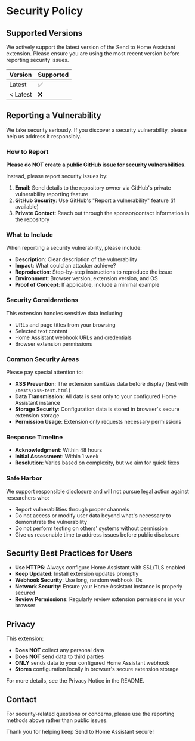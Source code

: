 # Security Policy

## Supported Versions

We actively support the latest version of the Send to Home Assistant extension. Please ensure you are using the most recent version before reporting security issues.

| Version | Supported          |
| ------- | ------------------ |
| Latest  | :white_check_mark: |
| < Latest| :x:                |

## Reporting a Vulnerability

We take security seriously. If you discover a security vulnerability, please help us address it responsibly.

### How to Report

**Please do NOT create a public GitHub issue for security vulnerabilities.**

Instead, please report security issues by:

1. **Email**: Send details to the repository owner via GitHub's private vulnerability reporting feature
2. **GitHub Security**: Use GitHub's "Report a vulnerability" feature (if available)
3. **Private Contact**: Reach out through the sponsor/contact information in the repository

### What to Include

When reporting a security vulnerability, please include:

- **Description**: Clear description of the vulnerability
- **Impact**: What could an attacker achieve?
- **Reproduction**: Step-by-step instructions to reproduce the issue
- **Environment**: Browser version, extension version, and OS
- **Proof of Concept**: If applicable, include a minimal example

### Security Considerations

This extension handles sensitive data including:
- URLs and page titles from your browsing
- Selected text content
- Home Assistant webhook URLs and credentials
- Browser extension permissions

### Common Security Areas

Please pay special attention to:

- **XSS Prevention**: The extension sanitizes data before display (test with `/tests/xss-test.html`)
- **Data Transmission**: All data is sent only to your configured Home Assistant instance
- **Storage Security**: Configuration data is stored in browser's secure extension storage
- **Permission Usage**: Extension only requests necessary permissions

### Response Timeline

- **Acknowledgment**: Within 48 hours
- **Initial Assessment**: Within 1 week
- **Resolution**: Varies based on complexity, but we aim for quick fixes

### Safe Harbor

We support responsible disclosure and will not pursue legal action against researchers who:

- Report vulnerabilities through proper channels
- Do not access or modify user data beyond what's necessary to demonstrate the vulnerability
- Do not perform testing on others' systems without permission
- Give us reasonable time to address issues before public disclosure

## Security Best Practices for Users

- **Use HTTPS**: Always configure Home Assistant with SSL/TLS enabled
- **Keep Updated**: Install extension updates promptly
- **Webhook Security**: Use long, random webhook IDs
- **Network Security**: Ensure your Home Assistant instance is properly secured
- **Review Permissions**: Regularly review extension permissions in your browser

## Privacy

This extension:
- **Does NOT** collect any personal data
- **Does NOT** send data to third parties
- **ONLY** sends data to your configured Home Assistant webhook
- **Stores** configuration locally in browser's secure extension storage

For more details, see the Privacy Notice in the README.

## Contact

For security-related questions or concerns, please use the reporting methods above rather than public issues.

Thank you for helping keep Send to Home Assistant secure!